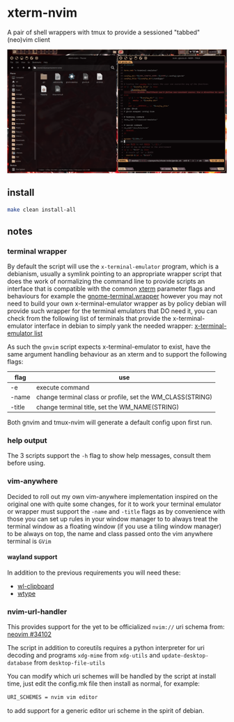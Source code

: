 # xterm-nvim

A pair of shell wrappers with tmux to provide a sessioned "tabbed" (neo)vim client

<img src="./Screenshot.png">


## install

```sh
make clean install-all
```


## notes

### terminal wrapper

By default the script will use the `x-terminal-emulator` program, which is a debianism, usually a
symlink pointing to an appropriate wrapper script that does the work of normalizing the command line
to provide scripts an interface that is compatible with the common [xterm](https://manpages.debian.org/unstable/xterm/xterm.1.en.html)
parameter flags and behaviours for example the [gnome-terminal.wrapper](https://sources.debian.org/src/gnome-terminal/3.56.1-1/debian/gnome-terminal.wrapper/)
however you may not need to build your own x-terminal-emulator wrapper as by policy debian will
provide such wrapper for the terminal emulators that DO need it, you can check from the following
list of terminals that provide the x-terminal-emulator interface in debian to simply yank the needed
wrapper: [x-terminal-emulator list](https://packages.debian.org/sid/x-terminal-emulator)

As such the `gnvim` script expects x-terminal-emulator to exist, have the same argument handling
behaviour as an xterm and to support the following flags:

|flag|use|
|----|---|
|-e|execute command|
|-name|change terminal class or profile, set the WM_CLASS(STRING)|
|-title|change terminal title, set the WM_NAME(STRING)|

Both gnvim and tmux-nvim will generate a default config upon first run.

### help output

The 3 scripts support the `-h` flag to show help messages, consult them before using.

### vim-anywhere

Decided to roll out my own vim-anywhere implementation inspired on the original one with quite some
changes, for it to work your terminal emulator or wrapper must support the `-name` and `-title` flags
as by convenience with those you can set up rules in your window manager to to always treat the
terminal window as a floating window (if you use a tiling window manager) to be always on top, the
name and class passed onto the vim anywhere terminal is `GVim`

#### wayland support

In addition to the previous requirements you will need these:
- [wl-clipboard](https://github.com/bugaevc/wl-clipboard)
- [wtype](https://github.com/atx/wtype)

### nvim-url-handler

This provides support for the yet to be officialized `nvim://` uri schema from:
[neovim #34102](https://github.com/neovim/neovim/issues/34102)

The script in addition to coreutils requires a python interpreter for uri decoding and programs
`xdg-mime` from `xdg-utils` and `update-desktop-database` from `desktop-file-utils`

You can modify which uri schemes will be handled by the script at install time, just edit the
config.mk file then install as normal, for example:
```sh
URI_SCHEMES = nvim vim editor
```
to add support for a generic editor uri scheme in the spirit of debian.
